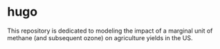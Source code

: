 # hugo

This repository is dedicated to modeling the impact of a marginal unit of methane (and subsequent ozone) on agriculture yields in the US.
